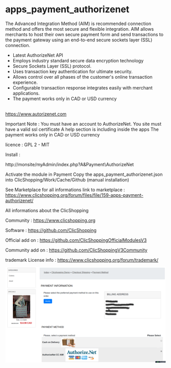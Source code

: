 # apps_payment_authorizenet

The Advanced Integration Method (AIM) is recommended connection method and offers the most secure and flexible integration.
AIM allows merchants to host their own secure payment form and send transactions to the payment gateway using an end-to-end secure sockets layer (SSL) connection.

- Latest AuthorizeNet API
- Employs industry standard secure data encryption technology
- Secure Sockets Layer (SSL) protocol.
- Uses transaction key authentication for ultimate security.
- Allows control over all phases of the customer's online transaction experience.
- Configurable transaction response integrates easily with merchant applications.
- The payment works only in CAD or USD currency
<br /><br />

https://www.autorizenet.com

Important Note :
You must have an account to AuthorizeNet.
You site must have a valid ssl certificate
A help section is including inside the apps
The payment works only in CAD or USD currency

licence  : GPL 2 - MIT

Install :

http://monsite/myAdmin/index.php?A&Payment\AuthorizeNet

Activate the module in Payment
Copy the apps_payment_authorizenet.json into ClicShopping/Work/Cache/Github (manual installation)



See Marketplace for all informations
link to marketplace : https://www.clicshopping.org/forum/files/file/159-apps-payment-authorizenet/




 All informations about the ClicShopping

Community : https://www.clicshopping.org

Software : https://github.com/ClicShopping

Official add on : https://github.com/ClicShoppingOfficialModulesV3

Community add on : https://github.com/ClicShoppingV3Community

trademark License info : https://www.clicshopping.org/forum/trademark/


![image](https://github.com/ClicShoppingOfficialModulesV3/apps_payment_authorizenet/blob/master/ModuleInfosJson/image1.png)


